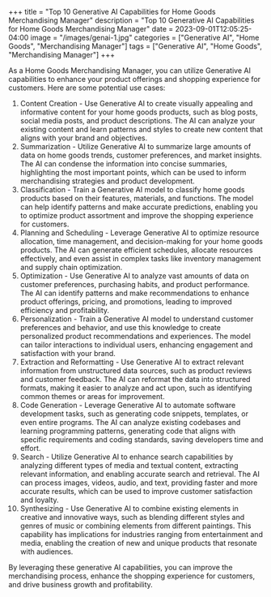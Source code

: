 +++
title = "Top 10 Generative AI Capabilities for Home Goods Merchandising Manager"
description = "Top 10 Generative AI Capabilities for Home Goods Merchandising Manager"
date = 2023-09-01T12:05:25-04:00
image = "/images/genai-1.jpg"
categories = ["Generative AI", "Home Goods", "Merchandising Manager"]
tags = ["Generative AI", "Home Goods", "Merchandising Manager"]
+++

As a Home Goods Merchandising Manager, you can utilize Generative AI capabilities to enhance your product offerings and shopping experience for customers. Here are some potential use cases:

1. Content Creation - Use Generative AI to create visually appealing and informative content for your home goods products, such as blog posts, social media posts, and product descriptions. The AI can analyze your existing content and learn patterns and styles to create new content that aligns with your brand and objectives.
2. Summarization - Utilize Generative AI to summarize large amounts of data on home goods trends, customer preferences, and market insights. The AI can condense the information into concise summaries, highlighting the most important points, which can be used to inform merchandising strategies and product development.
3. Classification - Train a Generative AI model to classify home goods products based on their features, materials, and functions. The model can help identify patterns and make accurate predictions, enabling you to optimize product assortment and improve the shopping experience for customers.
4. Planning and Scheduling - Leverage Generative AI to optimize resource allocation, time management, and decision-making for your home goods products. The AI can generate efficient schedules, allocate resources effectively, and even assist in complex tasks like inventory management and supply chain optimization.
5. Optimization - Use Generative AI to analyze vast amounts of data on customer preferences, purchasing habits, and product performance. The AI can identify patterns and make recommendations to enhance product offerings, pricing, and promotions, leading to improved efficiency and profitability.
6. Personalization - Train a Generative AI model to understand customer preferences and behavior, and use this knowledge to create personalized product recommendations and experiences. The model can tailor interactions to individual users, enhancing engagement and satisfaction with your brand.
7. Extraction and Reformatting - Use Generative AI to extract relevant information from unstructured data sources, such as product reviews and customer feedback. The AI can reformat the data into structured formats, making it easier to analyze and act upon, such as identifying common themes or areas for improvement.
8. Code Generation - Leverage Generative AI to automate software development tasks, such as generating code snippets, templates, or even entire programs. The AI can analyze existing codebases and learning programming patterns, generating code that aligns with specific requirements and coding standards, saving developers time and effort.
9. Search - Utilize Generative AI to enhance search capabilities by analyzing different types of media and textual content, extracting relevant information, and enabling accurate search and retrieval. The AI can process images, videos, audio, and text, providing faster and more accurate results, which can be used to improve customer satisfaction and loyalty.
10. Synthesizing - Use Generative AI to combine existing elements in creative and innovative ways, such as blending different styles and genres of music or combining elements from different paintings. This capability has implications for industries ranging from entertainment and media, enabling the creation of new and unique products that resonate with audiences.

By leveraging these generative AI capabilities, you can improve the merchandising process, enhance the shopping experience for customers, and drive business growth and profitability.